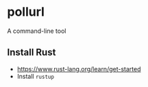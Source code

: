 # pollurl
A command-line tool 

## Install Rust
* https://www.rust-lang.org/learn/get-started
* Install `rustup`